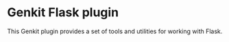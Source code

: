 # Genkit Flask plugin

This Genkit plugin provides a set of tools and utilities for working with Flask.
